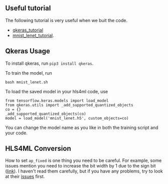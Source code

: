 ## Useful tutorial
The following tutorial is very useful when we buit the code.
- [qkeras_tutorial](https://github.com/fastmachinelearning/hls4ml-tutorial/blob/master/part4_quantization.ipynb) 
- [mnist_lenet_tutorial](https://github.com/matthewrenze/lenet-on-mnist-with-keras-and-tensorflow-in-python/blob/master/MNIST-LeNet.py).

## Qkeras Usage

To install qkeras, run `pip3 install qkeras`.

To train the model, run
```
bash mnist_lenet.sh
```

To load the saved model in your hls4ml code, use
```
from tensorflow.keras.models import load_model
from qkeras.utils import _add_supported_quantized_objects
co = {}
_add_supported_quantized_objects(co)
model = load_model('mnist_lenet.h5', custom_objects=co)
```
You can change the model name as you like in both the training script and your code.

## HLS4ML Conversion

How to set `ap_fixed` is one thing you need to be careful.  For example, some issues mention you need to increase the bit width by 1 due to the sign bit ([link](https://github.com/fastmachinelearning/hls4ml/pull/405)). I haven't read them carefully, but if you have any problems, try to look at their [issues](https://github.com/fastmachinelearning/hls4ml/issues) first.


